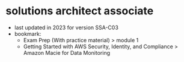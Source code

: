 # solutions architect associate

- last updated in 2023 for version SSA-C03
- bookmark:
  - Exam Prep (With practice material) > module 1
  - Getting Started with AWS Security, Identity, and Compliance > Amazon Macie for Data Monitoring
